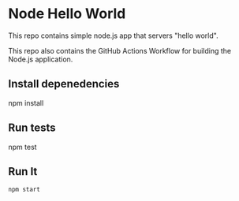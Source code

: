 # Node Hello World

This repo contains simple node.js app that servers "hello world".

This repo also contains the GitHub Actions Workflow for building the Node.js application.


## Install depenedencies
npm install 

## Run tests
npm test

## Run It

`npm start`
